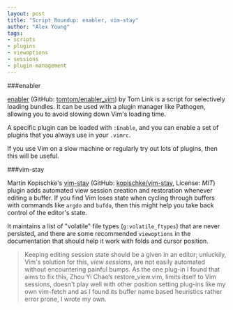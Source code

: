 ```yaml
---
layout: post
title: "Script Roundup: enabler, vim-stay"
author: "Alex Young"
tags: 
- scripts
- plugins
- viewoptions
- sessions
- plugin-management
---
```


###enabler

[enabler](http://www.vim.org/scripts/script.php?script_id=5101) (GitHub: [tomtom/enabler_vim](https://github.com/tomtom/enabler_vim/)) by Tom Link is a script for selectively loading bundles. It can be used with a plugin manager like Pathogen, allowing you to avoid slowing down Vim's loading time.

A specific plugin can be loaded with `:Enable`, and you can enable a set of plugins that you always use in your `.vimrc`.

If you use Vim on a slow machine or regularly try out lots of plugins, then this will be useful.

###vim-stay

Martin Kopischke's [vim-stay](http://www.vim.org/scripts/script.php?script_id=5099) (GitHub: [kopischke/vim-stay](https://github.com/kopischke/vim-stay), License: _MIT_) plugin adds automated view session creation and restoration whenever editing a buffer.  If you find Vim loses state when cycling through buffers with commands like `argdo` and `bufdo`, then this might help you take back control of the editor's state.

It maintains a list of "volatile" file types (`g:volatile_ftypes`) that are never persisted, and there are some recommended `viewoptions` in the documentation that should help it work with folds and cursor position.

> Keeping editing session state should be a given in an editor; unluckily, Vim's solution for this, *view sessions*, are not easily automated without encountering painful bumps. As the one plug-in I found that aims to fix this, Zhou Yi Chao’s restore_view.vim, limits itself to Vim sessions, doesn't play well with other position setting plug-ins like my own vim-fetch and as I found its buffer name based heuristics rather error prone, I wrote my own.

